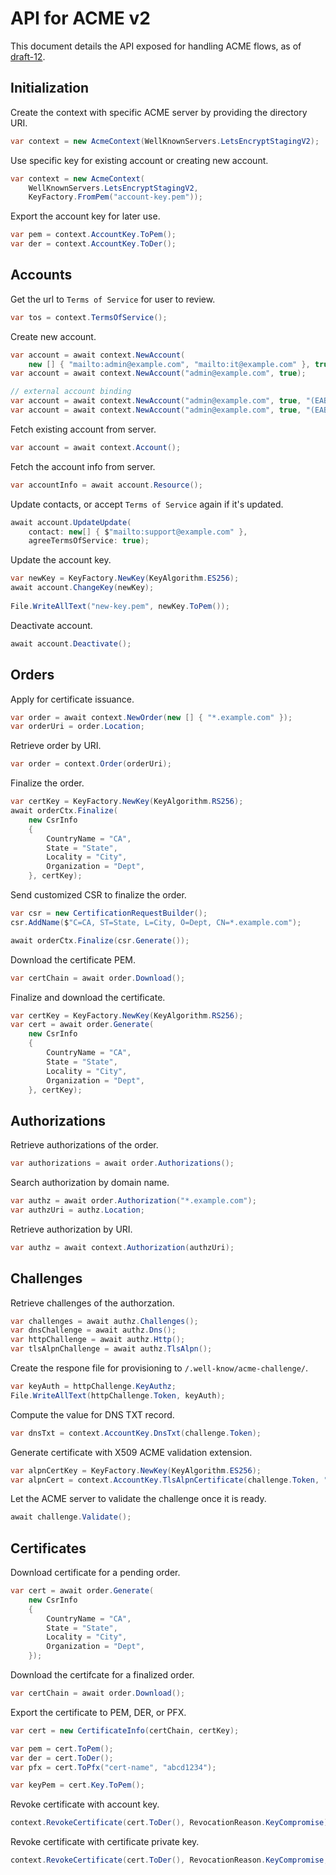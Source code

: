 
# API for ACME v2
 
This document details the API exposed for handling ACME flows, as of [draft-12][draft].
 
 
## Initialization
 
Create the context with specific ACME server by providing the directory URI.
 
```C#
var context = new AcmeContext(WellKnownServers.LetsEncryptStagingV2);
```
 
Use specific key for existing account or creating new account.
 
```C#
var context = new AcmeContext(
    WellKnownServers.LetsEncryptStagingV2,
    KeyFactory.FromPem("account-key.pem"));
```
 
Export the account key for later use.

```C#
var pem = context.AccountKey.ToPem();
var der = context.AccountKey.ToDer();
```

## Accounts
 
Get the url to `Terms of Service` for user to review.
 
```C#
var tos = context.TermsOfService();
```
 
Create new account.
 
```C#
var account = await context.NewAccount(
    new [] { "mailto:admin@example.com", "mailto:it@example.com" }, true);
var account = await context.NewAccount("admin@example.com", true);

// external account binding
var account = await context.NewAccount("admin@example.com", true, "(EAB Key Identifier)","(EAB Key)");
var account = await context.NewAccount("admin@example.com", true, "(EAB Key Identifier)","(EAB Key)","(EAB Key Algorithm e.g.HS256)");
```
 
Fetch existing account from server.
 
```C#
var account = await context.Account();
```
 
Fetch the account info from server.
 
```C#
var accountInfo = await account.Resource();
```
 
Update contacts, or accept `Terms of Service` again if it's updated.
 
```C#
await account.UpdateUpdate(
    contact: new[] { $"mailto:support@example.com" },
    agreeTermsOfService: true);
```
 
Update the account key.
 
```C#
var newKey = KeyFactory.NewKey(KeyAlgorithm.ES256);
await account.ChangeKey(newKey);
 
File.WriteAllText("new-key.pem", newKey.ToPem());
```
 
Deactivate account.
```C#
await account.Deactivate();
```
 
<!---
Navigate to related entities.
```C#
var orders = await account.Orders();
```
-->
 
## Orders
 
Apply for certificate issuance.
 
```C#
var order = await context.NewOrder(new [] { "*.example.com" });
var orderUri = order.Location;
```

Retrieve order by URI.
 
```C#
var order = context.Order(orderUri);
```

Finalize the order.

```C#
var certKey = KeyFactory.NewKey(KeyAlgorithm.RS256);
await orderCtx.Finalize(
    new CsrInfo
    {
        CountryName = "CA",
        State = "State",
        Locality = "City",
        Organization = "Dept",
    }, certKey);
```

Send customized CSR to finalize the order.

```C#
var csr = new CertificationRequestBuilder();
csr.AddName($"C=CA, ST=State, L=City, O=Dept, CN=*.example.com");

await orderCtx.Finalize(csr.Generate());
```

Download the certificate PEM.

```C#
var certChain = await order.Download();
```

Finalize and download the certificate.

```C#
var certKey = KeyFactory.NewKey(KeyAlgorithm.RS256);
var cert = await order.Generate(
    new CsrInfo
    {
        CountryName = "CA",
        State = "State",
        Locality = "City",
        Organization = "Dept",
    }, certKey);
```
 
## Authorizations
 
Retrieve authorizations of the order.
 
```C#
var authorizations = await order.Authorizations();
```
 
Search authorization by domain name.
 
```C#
var authz = await order.Authorization("*.example.com");
var authzUri = authz.Location;
```

Retrieve authorization by URI.
 
```C#
var authz = await context.Authorization(authzUri);
```
 
## Challenges
 
Retrieve challenges of the authorzation. 
 
```C#
var challenges = await authz.Challenges();
var dnsChallenge = await authz.Dns();
var httpChallenge = await authz.Http();
var tlsAlpnChallenge = await authz.TlsAlpn();
```
 
Create the respone file for provisioning to `/.well-know/acme-challenge/`.
 
```C#
var keyAuth = httpChallenge.KeyAuthz;
File.WriteAllText(httpChallenge.Token, keyAuth);
```

Compute the value for DNS TXT record.

```C#
var dnsTxt = context.AccountKey.DnsTxt(challenge.Token);
```

Generate certificate with X509 ACME validation extension.

```C#
var alpnCertKey = KeyFactory.NewKey(KeyAlgorithm.ES256);
var alpnCert = context.AccountKey.TlsAlpnCertificate(challenge.Token, "www.my-domain.com", alpnCertKey);
```

Let the ACME server to validate the challenge once it is ready.

```C#
await challenge.Validate();
```

## Certificates

Download certificate for a pending order.

```C#
var cert = await order.Generate(
    new CsrInfo
    {
        CountryName = "CA",
        State = "State",
        Locality = "City",
        Organization = "Dept",
    });
```

Download the certifcate for a finalized order.

```C#
var certChain = await order.Download();
```

Export the certificate to PEM, DER, or PFX.

```C#
var cert = new CertificateInfo(certChain, certKey);

var pem = cert.ToPem();
var der = cert.ToDer();
var pfx = cert.ToPfx("cert-name", "abcd1234");

var keyPem = cert.Key.ToPem();
```

Revoke certificate with account key.

```C#
context.RevokeCertificate(cert.ToDer(), RevocationReason.KeyCompromise);
```

Revoke certificate with certificate private key.

```C#
context.RevokeCertificate(cert.ToDer(), RevocationReason.KeyCompromise, certKey);
```

<!---
## Not Implemented
* Account
  * External Account Binding
-->
 
[draft]: https://tools.ietf.org/html/draft-ietf-acme-acme-12
